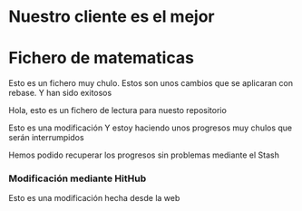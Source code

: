 # Nuestro cliente es el mejor

# Fichero de matematicas

Esto es un fichero muy chulo. Estos son unos cambios que se aplicaran con rebase. Y han sido exitosos

Hola, esto es un fichero de lectura para nuesto repositorio

Esto es una modificación Y estoy haciendo unos progresos muy chulos que serán interrumpidos

Hemos podido recuperar los progresos sin problemas mediante el Stash

### Modificación mediante HitHub

Esto es una modificación hecha desde la web
